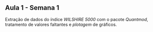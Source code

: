 ## Aula 1 - Semana 1

Extração de dados do índice *WILSHIRE 5000* com o pacote *Quantmod*, tratamento de valores faltantes e *plotagem* de gráficos.
